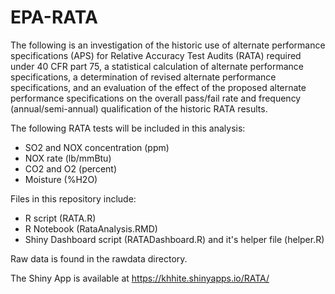 # EPA-RATA
The following is an investigation of the historic use of alternate performance specifications (APS) for Relative Accuracy Test Audits (RATA) required under 40 CFR part 75, a statistical calculation of alternate performance specifications, a determination of revised alternate performance specifications, and an evaluation of the effect of the proposed alternate performance specifications on the overall pass/fail rate and frequency (annual/semi-annual) qualification of the historic RATA results.

The following RATA tests will be included in this analysis:

- SO2 and NOX concentration (ppm)
- NOX rate (lb/mmBtu)
- CO2 and O2 (percent)
- Moisture (%H2O)

Files in this repository include:  

- R script (RATA.R)
- R Notebook (RataAnalysis.RMD)
- Shiny Dashboard script (RATADashboard.R) and it's helper file (helper.R)

Raw data is found in the rawdata directory.

The Shiny App is available at https://khhite.shinyapps.io/RATA/
